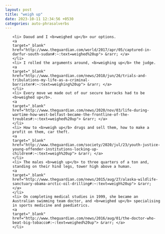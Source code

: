 ```yaml
---
layout: post
title: "weigh up"
date: 2023-10-11 12:34:56 +0530
categories: auto-phrasalverbs
---
```

<ol>

    <li> Daoud and I <b>weighed up</b> our options.
    <a 
    target="_blank" 
    href="http://www.theguardian.com/world/2017/apr/05/captured-in-darfur-south-sudan#:~:text=weighed%20up"> &rarr; </a>
    </li>
    <li> I rolled the arguments around, <b>weighing up</b> the judge.
    <a 
    target="_blank" 
    href="http://www.theguardian.com/news/2018/jun/26/trials-and-tribulations-my-life-as-a-criminal-barrister#:~:text=weighing%20up"> &rarr; </a>
    </li>
    <li> Every move we made out of our secure barracks had to be <b>weighed up</b>.
    <a 
    target="_blank" 
    href="http://www.theguardian.com/news/2020/nov/03/life-during-wartime-how-west-belfast-became-the-frontline-of-the-troubles#:~:text=weighed%20up"> &rarr; </a>
    </li>
    <li> How to <b>weigh up</b> drugs and sell them, how to make a profit on them, car theft.
    <a 
    target="_blank" 
    href="http://www.theguardian.com/society/2020/jul/23/youth-justice-young-offender-institutions-locking-up-children#:~:text=weigh%20up"> &rarr; </a>
    </li>
    <li> The males <b>weigh up</b> to three quarters of a ton and, standing on their hind legs, tower high above a human.
    <a 
    target="_blank" 
    href="http://www.theguardian.com/news/2015/aug/27/alaska-wildlife-sanctuary-obama-arctic-oil-drilling#:~:text=weigh%20up"> &rarr; </a>
    </li>
    <li> On completing medical studies in 1999, she became an Australian swimming team doctor, and <b>weighed up</b> specialising in sports medicine and paediatrics.
    <a 
    target="_blank" 
    href="http://www.theguardian.com/news/2016/aug/01/the-doctor-who-beat-big-tobacco#:~:text=weighed%20up"> &rarr; </a>
    </li>